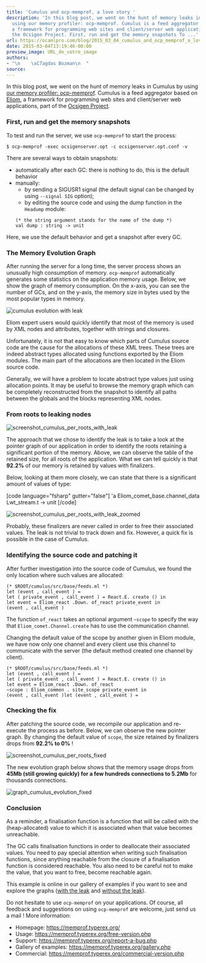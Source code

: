 ```yaml
---
title: 'Cumulus and ocp-memprof, a love story '
description: 'In this blog post, we went on the hunt of memory leaks in Cumulus by
  using our memory profiler: ocp-memprof. Cumulus is a feed aggregator based on Eliom,
  a framework for programming web sites and client/server web applications, part of
  the Ocsigen Project. First, run and get the memory snapshots To ...'
url: https://ocamlpro.com/blog/2015_03_04_cumulus_and_ocp_memprof_a_love_story
date: 2015-03-04T13:19:46-00:00
preview_image: URL_de_votre_image
authors:
- "\n    \xC7agdas Bozman\n  "
source:
---
```


<p>In this blog post, we went on the hunt of memory leaks in Cumulus by using <a href="https://memprof.typerex.org/">our memory profiler: ocp-memprof</a>. Cumulus is a feed aggregator based on <a href="https://ocsigen.org/eliom/">Eliom</a>, a framework for programming web sites and client/server web applications, part of the <a href="https://ocsigen.org/">Ocsigen Project</a>.</p>
<h3>First, run and get the memory snapshots</h3>
<p>To test and run the server, we use <code>ocp-memprof</code> to start the process:</p>
<pre><code class="language-shell-session">$ ocp-memprof -exec ocsigenserver.opt -c ocsigenserver.opt.conf -v
</code></pre>
<p>There are several ways to obtain snapshots:</p>
<ul>
<li>automatically after each GC: there is nothing to do, this is the default behavior
</li>
<li>manually:
<ul>
<li>by sending a SIGUSR1 signal (the default signal can be changed by using <code>--signal SIG</code> option);
</li>
<li>by editing the source code and using the dump function in the <code>Headump</code> module:
</li>
</ul>
<pre><code class="language-ocaml">(* the string argument stands for the name of the dump *)
val dump : string -&gt; unit
</code></pre>
</li>
</ul>
<p>Here, we use the default behavior and get a snapshot after every GC.</p>
<h3>The Memory Evolution Graph</h3>
<p>After running the server for a long time, the server process shows an unusually high consumption of memory. <code>ocp-memprof</code> automatically generates some statistics on the application memory usage. Below, we show the graph of memory consumption. On the x-axis, you can see the number of GCs, and on the y-axis, the memory size in bytes used by the most popular types in memory.</p>
<p><img src="https://ocamlpro.com/blog/assets/img/graph_cumulus_evolution_with_leak.png" alt="cumulus evolution with leak"/></p>
<p>Eliom expert users would quickly identify that most of the memory is used by XML nodes and attributes, together with strings and closures.</p>
<p>Unfortunately, it is not that easy to know which parts of Cumulus source code are the cause for the allocations of these XML trees. These trees are indeed abstract types allocated using functions exported by the Eliom modules. The main part of the allocations are then located in the Eliom source code.</p>
<p>Generally, we will have a problem to locate abstract type values just using allocation points. It may be useful to browse the memory graph which can be completely reconstructed from the snapshot to identify all paths between the globals and the blocks representing XML nodes.</p>
<h3>From roots to leaking nodes</h3>
<p><img src="https://ocamlpro.com/blog/assets/img/screenshot_cumulus_per_roots_with_leak.png" alt="screenshot_cumulus_per_roots_with_leak"/></p>
<p>The approach that we chose to identify the leak is to take a look at the pointer graph of our application in order to identify the roots retaining a significant portion of the memory. Above, we can observe the table of the retained size, for all roots of the application. What we can tell quickly is that <strong>92.2%</strong> of our memory is retained by values with finalizers.</p>
<p>Below, looking at them more closely, we can state that there is a significant amount of values of type:</p>
<p>[code language=&quot;fsharp&quot; gutter=&quot;false&quot;]
'a Eliom_comet_base.channel_data Lwt_stream.t -&gt; unit
[/code]</p>
<p><img src="https://ocamlpro.com/blog/assets/img/screenshot_cumulus_per_roots_with_leak_zoomed.png" alt="screenshot_cumulus_per_roots_with_leak_zoomed"/></p>
<p>Probably, these finalizers are never called in order to free their associated values. The leak is not trivial to track down and fix. However, a quick fix is possible in the case of Cumulus.</p>
<h3>Identifying the source code and patching it</h3>
<p>After further investigation into the source code of Cumulus, we found the only location where such values are allocated:</p>
<pre><code class="language-ocaml">(* $ROOT/cumulus/src/base/feeds.ml *)
let (event , call_event ) =
let ( private_event , call_event ) = React.E. create () in
let event = Eliom_react .Down. of_react private_event in
(event , call_event )
</code></pre>
<p>The function <code>of_react</code> takes an optional argument <code>~scope</code> to specify the way that <code>Eliom_comet.Channel.create</code> has to use the communication channel.</p>
<p>Changing the default value of the scope by another given in Eliom module, we have now only one channel and every client use this channel to communicate with the server (the default method created one channel by client).</p>
<pre><code class="language-ocaml">(* $ROOT/cumulus/src/base/feeds.ml *)
let (event , call_event ) =
let ( private_event , call_event ) = React.E. create () in
let event = Eliom_react .Down. of_react
~scope : Eliom_common . site_scope private_event in
(event , call_event )let (event , call_event ) =
</code></pre>
<h3>Checking the fix</h3>
<p>After patching the source code, we recompile our application and re-execute the process as before. Below, we can observe the new pointer graph. By changing the default value of <code>scope</code>, the size retained by finalizers drops from <strong>92.2% to 0%</strong> !</p>
<p><img src="https://ocamlpro.com/blog/assets/img/screenshot_cumulus_per_roots_fixed.png" alt="screenshot_cumulus_per_roots_fixed"/></p>
<p>The new evolution graph below shows that the memory usage drops from <strong>45Mb (still growing quickly) for a few hundreds connections to 5.2Mb</strong> for thousands connections.</p>
<p><img src="https://ocamlpro.com/blog/assets/img/graph_cumulus_evolution_fixed.png" alt="graph_cumulus_evolution_fixed"/></p>
<h3>Conclusion</h3>
<p>As a reminder, a finalisation function is a function that will be called with the (heap-allocated) value to which it is associated when that value becomes unreachable.</p>
<p>The GC calls finalisation functions in order to deallocate their associated values. You need to pay special attention when writing such finalisation functions, since anything reachable from the closure of a finalisation function is considered reachable. You also need to be careful not to make the value, that you want to free, become reachable again.</p>
<p>This example is online in our gallery of examples if you want to see and explore the graphs (<a href="https://memprof.typerex.org/users/04db0c7fb9232a0829e862d5bb2801fb/2015-03-02_16-04-33_7146967976ee57b0a97e053109440846_12249/">with the leak</a> and <a href="https://memprof.typerex.org/users/04db0c7fb9232a0829e862d5bb2801fb/2015-03-02_16-13-14_dd080e47d1bf4d18d3538d37769f325f_14185/">without the leak</a>).</p>
<p>Do not hesitate to use <code>ocp-memprof</code> on your applications. Of course, all feedback and suggestions on using <code>ocp-memprof</code> are welcome, just send us a mail !
More information:</p>
<ul>
<li>Homepage: <a href="https://memprof.typerex.org/">https://memprof.typerex.org/</a>
</li>
<li>Usage: <a href="https://memprof.typerex.org/free-version.php">https://memprof.typerex.org/free-version.php</a>
</li>
<li>Support: <a href="https://memprof.typerex.org/report-a-bug.php">https://memprof.typerex.org/report-a-bug.php</a>
</li>
<li>Gallery of examples: <a href="https://memprof.typerex.org/gallery.php">https://memprof.typerex.org/gallery.php</a>
</li>
<li>Commercial: <a href="https://memprof.typerex.org/commercial-version.php">https://memprof.typerex.org/commercial-version.php</a>
</li>
</ul>


